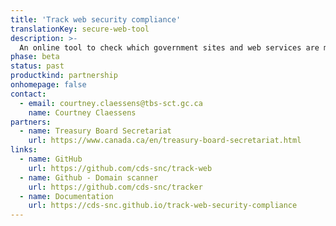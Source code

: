 ```yaml
---
title: 'Track web security compliance'
translationKey: secure-web-tool
description: >-
  An online tool to check which government sites and web services are meeting good security practices, such as requiring privacy-protecting Hypertext Transfer Protocol Secure (HTTPS) connections.
phase: beta
status: past
productkind: partnership
onhomepage: false
contact:
  - email: courtney.claessens@tbs-sct.gc.ca
    name: Courtney Claessens
partners:
  - name: Treasury Board Secretariat
    url: https://www.canada.ca/en/treasury-board-secretariat.html
links:
  - name: GitHub
    url: https://github.com/cds-snc/track-web
  - name: Github - Domain scanner
    url: https://github.com/cds-snc/tracker
  - name: Documentation
    url: https://cds-snc.github.io/track-web-security-compliance
---
```


